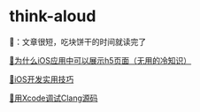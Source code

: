 # think-aloud

🍪：文章很短，吃块饼干的时间就读完了

[🍪为什么iOS应用中可以展示h5页面（无用的冷知识）](为什么iOS应用中可以展示h5页面.md)

[🍪iOS开发实用技巧](iOS开发实用技巧.md)

[🍪用Xcode调试Clang源码](用Xcode调试Clang源码.md)